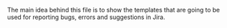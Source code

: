 The main idea behind this file is to show the templates that are going to be used for reporting bugs, errors and suggestions in Jira.

